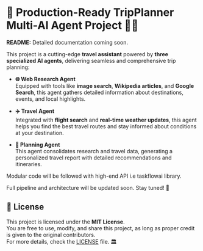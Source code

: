 # 🎇 Production-Ready TripPlanner Multi-AI Agent Project 🚀🎆

**README:** Detailed documentation coming soon.

This project is a cutting-edge **travel assistant** powered by **three specialized AI agents**, delivering seamless and comprehensive trip planning:  

- **🌐 Web Research Agent**  
  Equipped with tools like **image search**, **Wikipedia articles**, and **Google Search**, this agent gathers detailed information about destinations, events, and local highlights.  

- **✈️ Travel Agent**  
  Integrated with **flight search** and **real-time weather updates**, this agent helps you find the best travel routes and stay informed about conditions at your destination.  

- **🧠 Planning Agent**  
  This agent consolidates research and travel data, generating a personalized travel report with detailed recommendations and itineraries.

Modular code will be followed with high-end API i.e taskflowai library.

Full pipeline and architecture will be updated soon. Stay tuned! 🚀

###

## 📜 License
This project is licensed under the **MIT License**.  
You are free to use, modify, and share this project, as long as proper credit is given to the original contributors.  
For more details, check the [LICENSE](LICENSE) file. 🏛️

